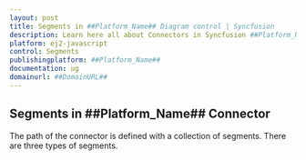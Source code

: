 ```yaml
---
layout: post
title: Segments in ##Platform_Name## Diagram control | Syncfusion
description: Learn here all about Connectors in Syncfusion ##Platform_Name## Diagram control of Syncfusion Essential JS 2 and more.
platform: ej2-javascript
control: Segments 
publishingplatform: ##Platform_Name##
documentation: ug
domainurl: ##DomainURL##
---
```


## Segments in ##Platform_Name## Connector

The path of the connector is defined with a collection of segments. There are three types of segments.
